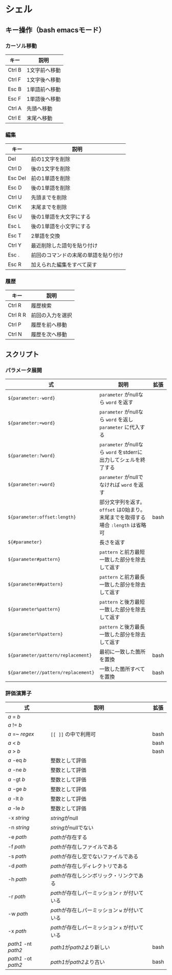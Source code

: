 # シェル

## キー操作（bash emacsモード）

### カーソル移動

|キー|説明|
|-|-|
|Ctrl B|1文字前へ移動|
|Ctrl F|1文字後へ移動|
|Esc B|1単語前へ移動|
|Esc F|1単語後へ移動|
|Ctrl A|先頭へ移動|
|Ctrl E|末尾へ移動|

### 編集

|キー|説明|
|-|-|
|Del|前の1文字を削除|
|Ctrl D|後の1文字を削除|
|Esc Del|前の1単語を削除|
|Esc D|後の1単語を削除|
|Ctrl U|先頭までを削除|
|Ctrl K|末尾までを削除|
|Esc U|後の1単語を大文字にする|
|Esc L|後の1単語を小文字にする|
|Esc T|2単語を交換|
|Ctrl Y|最近削除した語句を貼り付け|
|Esc .|前回のコマンドの末尾の単語を貼り付け|
|Esc R|加えられた編集をすべて戻す|

### 履歴

|キー|説明|
|-|-|
|Ctrl R|履歴検索|
|Ctrl R R|前回の入力を選択|
|Ctrl P|履歴を前へ移動|
|Ctrl N|履歴を次へ移動|

## スクリプト

### パラメータ展開

|式|説明|拡張|
|-|-|-|
|`${parameter:-word}`|`parameter` がnullなら `word` を返す||
|`${parameter:=word}`|`parameter` がnullなら `word` を返し `parameter` に代入する||
|`${parameter:?word}`|`parameter` がnullなら `word` をstderrに出力してシェルを終了する||
|`${parameter:+word}`|`parameter` がnullでなければ `word` を返す||
|`${parameter:offset:length}`|部分文字列を返す。 `offset` は0始まり。末尾までを取得する場合 `:length` は省略可|bash|
|`${#parameter}`|長さを返す||
|`${parameter#pattern}`|`pattern` と前方最短一致した部分を除去して返す||
|`${parameter##pattern}`|`pattern` と前方最長一致した部分を除去して返す||
|`${parameter%pattern}`|`pattern` と後方最短一致した部分を除去して返す||
|`${parameter%%pattern}`|`pattern` と後方最長一致した部分を除去して返す||
|`${parameter/pattern/replacement}`|最初に一致した箇所を置換|bash|
|`${parameter//pattern/replacement}`|一致した箇所すべてを置換|bash|

### 評価演算子

|式|説明|拡張|
|-|-|-|
|<i>a</i> = <i>b</i>|||
|<i>a</i> != <i>b</i>|||
|<i>a</i> =~ <i>regex</i>|`[[ ]]` の中で利用可|bash|
|<i>a</i> < <i>b</i>||bash|
|<i>a</i> > <i>b</i>||bash|
|<i>a</i> -eq <i>b</i>|整数として評価||
|<i>a</i> -ne <i>b</i>|整数として評価||
|<i>a</i> -gt <i>b</i>|整数として評価||
|<i>a</i> -ge <i>b</i>|整数として評価||
|<i>a</i> -lt <i>b</i>|整数として評価||
|<i>a</i> -le <i>b</i>|整数として評価||
|-x <i>string</i>|<i>string</i>がnull||
|-n <i>string</i>|<i>string</i>がnullでない||
|-e <i>path</i>|<i>path</i>が存在する||
|-f <i>path</i>|<i>path</i>が存在しファイルである||
|-s <i>path</i>|<i>path</i>が存在し空でないファイルである||
|-d <i>path</i>|<i>path</i>が存在しディレクトリである||
|-h <i>path</i>|<i>path</i>が存在しシンボリック・リンクである||
|-r <i>path</i>|<i>path</i>が存在しパーミッション `r` が付いている||
|-w <i>path</i>|<i>path</i>が存在しパーミッション `w` が付いている||
|-x <i>path</i>|<i>path</i>が存在しパーミッション `x` が付いている||
|<i>path1</i> -nt <i>path2</i>|<i>path1</i>が<i>path2</i>より新しい|bash|
|<i>path1</i> -ot <i>path2</i>|<i>path1</i>が<i>path2</i>より古い|bash|

